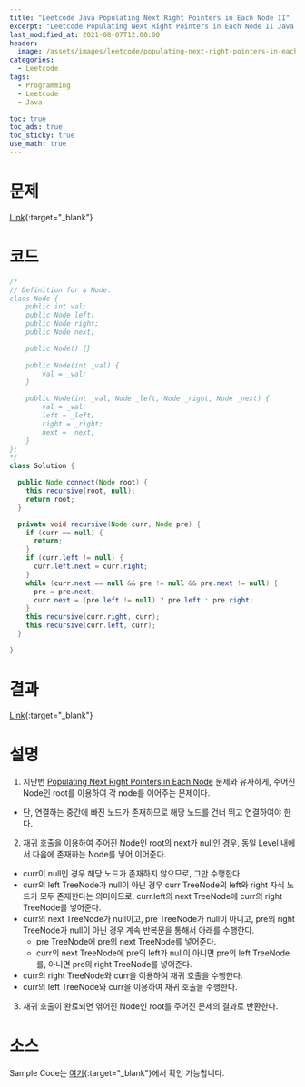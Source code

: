 ```yaml
---
title: "Leetcode Java Populating Next Right Pointers in Each Node II"
excerpt: "Leetcode Populating Next Right Pointers in Each Node II Java 풀이"
last_modified_at: 2021-08-07T12:00:00
header:
  image: /assets/images/leetcode/populating-next-right-pointers-in-each-node-ii.png
categories:
  - Leetcode
tags:
  - Programming
  - Leetcode
  - Java

toc: true
toc_ads: true
toc_sticky: true
use_math: true
---
```

# 문제
[Link](https://leetcode.com/populating-next-right-pointers-in-each-node-ii/){:target="_blank"}

# 코드
```java
/*
// Definition for a Node.
class Node {
    public int val;
    public Node left;
    public Node right;
    public Node next;

    public Node() {}
    
    public Node(int _val) {
        val = _val;
    }

    public Node(int _val, Node _left, Node _right, Node _next) {
        val = _val;
        left = _left;
        right = _right;
        next = _next;
    }
};
*/
class Solution {

  public Node connect(Node root) {
    this.recursive(root, null);
    return root;
  }

  private void recursive(Node curr, Node pre) {
    if (curr == null) {
      return;
    }
    if (curr.left != null) {
      curr.left.next = curr.right;
    }
    while (curr.next == null && pre != null && pre.next != null) {
      pre = pre.next;
      curr.next = (pre.left != null) ? pre.left : pre.right;
    }
    this.recursive(curr.right, curr);
    this.recursive(curr.left, curr);
  }

}
```

# 결과
[Link](https://leetcode.com/submissions/detail/534076549/){:target="_blank"}

# 설명
1. 지난번 [Populating Next Right Pointers in Each Node](../populating-next-right-pointers-in-each-node) 문제와 유사하게, 주어진 Node인 root를 이용하여 각 node를 이어주는 문제이다.
- 단, 연결하는 중간에 빠진 노드가 존재하므로 해당 노드를 건너 뛰고 연결하여야 한다.

2. 재귀 호출을 이용하여 주어진 Node인 root의 next가 null인 경우, 동일 Level 내에서 다음에 존재하는 Node를 넣어 이어준다.
- curr이 null인 경우 해당 노드가 존재하지 않으므로, 그만 수행한다.
- curr의 left TreeNode가 null이 아닌 경우 curr TreeNode의 left와 right 자식 노드가 모두 존재한다는 의미이므로, curr.left의 next TreeNode에 curr의 right TreeNode를 넣어준다.
- curr의 next TreeNode가 null이고, pre TreeNode가 null이 아니고, pre의 right TreeNode가 null이 아닌 경우 계속 반복문을 통해서 아래를 수행한다.
  - pre TreeNode에 pre의 next TreeNode를 넣어준다.
  - curr의 next TreeNode에 pre의 left가 null이 아니면 pre의 left TreeNode를, 아니면 pre의 right TreeNode를 넣어준다.
- curr의 right TreeNode와 curr을 이용하여 재귀 호출을 수행한다.
- curr의 left TreeNode와 curr을 이용하여 재귀 호출을 수행한다.

3. 재귀 호출이 완료되면 엮어진 Node인 root를 주어진 문제의 결과로 반환한다.

# 소스
Sample Code는 [여기](https://github.com/GracefulSoul/leetcode/blob/master/src/main/java/gracefulsoul/problems/PopulatingNextRightPointersInEachNodeII.java){:target="_blank"}에서 확인 가능합니다.